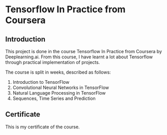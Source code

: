 # Tensorflow In Practice from Coursera

## Introduction
This project is done in the course Tensorflow In Practice from Coursera by Deeplearning.ai. From this course, I have learnt a lot about Tensorflow through practical implementation of projects.

The course is split in weeks, described as follows:
1. Introduction to TensorFlow
2. Convolutional Neural Networks in TensorFlow
3. Natural Language Processing in TensorFlow
4. Sequences, Time Series and Prediction

## Certificate
This is my certificate of the course.
